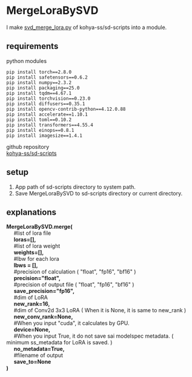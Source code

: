 # MergeLoraBySVD
I make [svd_merge_lora.py](https://github.com/kohya-ss/sd-scripts/blob/main/networks/svd_merge_lora.py) of kohya-ss/sd-scripts into a module.
## requirements
python modules
```
pip install torch==2.8.0
pip install safetensors==0.6.2
pip install numpy==2.3.2
pip install packaging==25.0
pip install tqdm==4.67.1
pip install torchvision==0.23.0
pip install diffusers==0.35.1
pip install opencv-contrib-python==4.12.0.88
pip install accelerate==1.10.1
pip install toml==0.10.2
pip install transformers==4.55.4
pip install einops==0.8.1
pip install imagesize==1.4.1
```
github repository  
[kohya-ss/sd-scripts](https://github.com/kohya-ss/sd-scripts)
## setup
1. App path of sd-scripts directory to system path.
2. Save MergeLoraBySVD to sd-scripts directory or current directory.
## explanations
**MergeLoraBySVD.merge(**  
&nbsp;&nbsp;&nbsp;&nbsp;
#list of lora file  
&nbsp;&nbsp;&nbsp;&nbsp;
**loras=[],**  
&nbsp;&nbsp;&nbsp;&nbsp;
#list of lora weight  
&nbsp;&nbsp;&nbsp;&nbsp;
**weights=[],**  
&nbsp;&nbsp;&nbsp;&nbsp;
#lbw for each lora   
&nbsp;&nbsp;&nbsp;&nbsp;
**lbws = [],**  
&nbsp;&nbsp;&nbsp;&nbsp;
#precision of calculation ( "float", "fp16", "bf16" )  
&nbsp;&nbsp;&nbsp;&nbsp;
**precision="float",**  
&nbsp;&nbsp;&nbsp;&nbsp;
#precision of output file ( "float", "fp16", "bf16" )  
&nbsp;&nbsp;&nbsp;&nbsp;
**save_precision="fp16",**  
&nbsp;&nbsp;&nbsp;&nbsp;
#dim of LoRA  
&nbsp;&nbsp;&nbsp;&nbsp;
**new_rank=16,**  
&nbsp;&nbsp;&nbsp;&nbsp;
#dim of Conv2d 3x3 LoRA ( When it is None, it is same to new_rank )  
&nbsp;&nbsp;&nbsp;&nbsp;
**new_conv_rank=None,**  
&nbsp;&nbsp;&nbsp;&nbsp;
#When you input "cuda", it calculates by GPU.  
&nbsp;&nbsp;&nbsp;&nbsp;
**device=None,**  
&nbsp;&nbsp;&nbsp;&nbsp;
#When you input True, it do not save sai modelspec metadata. ( minimum ss_metadata for LoRA is saved. )  
&nbsp;&nbsp;&nbsp;&nbsp;
**no_metadata=True,**  
&nbsp;&nbsp;&nbsp;&nbsp;
#filename of output  
&nbsp;&nbsp;&nbsp;&nbsp;
**save_to=None**  
**)**
